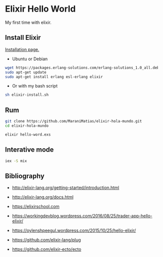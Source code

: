 # Elixir Hello World
My first time with elixir.

## Install Elixir
[Installation page.](http://elixir-lang.org/install.html)

* Ubuntu or Debian
```sh
wget https://packages.erlang-solutions.com/erlang-solutions_1.0_all.deb && sudo dpkg -i erlang-solutions_1.0_all.deb
sudo apt-get update
sudo apt-get install erlang esl-erlang elixir
```
* Or with my bash script
```sh
sh elixir-install.sh
```

## Rum

```sh
git clone https://github.com/MaraniMatias/elixir-hola-mundo.git
cd elixir-hola-mundo

elixir hello-word.exs
```
## Interative mode
```sh
iex -S mix
```

## Bibliography
* http://elixir-lang.org/getting-started/introduction.html
* http://elixir-lang.org/docs.html
* https://elixirschool.com
* https://workingdevblog.wordpress.com/2016/08/25/trader-app-hello-elixir/
* https://oylenshpeegul.wordpress.com/2015/10/25/hello-elixir/

* https://github.com/elixir-lang/plug
* https://github.com/elixir-ecto/ecto
